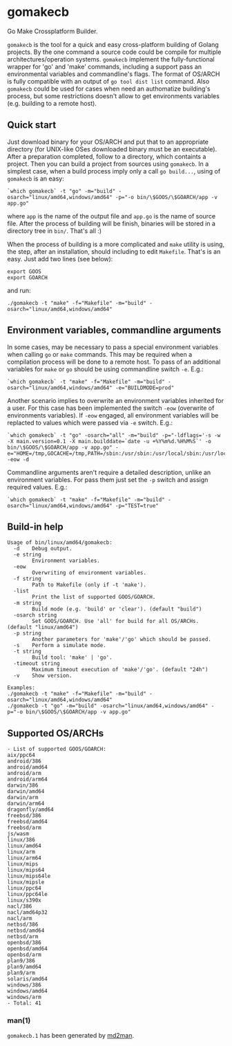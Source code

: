 # gomakecb

Go Make Crossplatform Builder.

`gomakecb` is the tool for a quick and easy cross-platform building of Golang projects. By the one command a source code could be compile for multiple architectures/operation systems. `gomakecb` implement the fully-functional wrapper for 'go' and 'make' commands, including a support pass an environmental variables and commandline's flags. The format of OS/ARCH is fully compatible with an output of `go tool dist list` command.
Also `gomakecb` could be used for cases when need an authomatize building's process, but some restrictions doesn't allow to get environments variables (e.g. building to a remote host).

## Quick start

Just download binary for your OS/ARCH and put that to an appropriate directory (for UNIX-like OSes downloaded binary must be an executable). After a preparation completed, follow to a directory, which containts a project. Then you can build a project from sources using `gomakecb`.
In a simplest case, when a build process imply only a call `go build...`,  using of `gomakecb` is an easy:

```
`which gomakecb` -t "go" -m="build" -osarch="linux/amd64,windows/amd64" -p="-o bin/\$GOOS/\$GOARCH/app -v app.go"
```

where `app` is the name of the output file and `app.go` is the name of source file. After the process of building will be finish, binaries will be stored in a directory tree in `bin/`.  That's all :)

When the process of building is a more complicated and `make` utility is using, the step, after an installation, should including to edit `Makefile`. That's is an easy. Just add two lines (see below):

```
export GOOS
export GOARCH
```

and run:

```
./gomakecb -t "make" -f="Makefile" -m="build" -osarch="linux/amd64,windows/amd64"
```

## Environment variables, commandline arguments

In some cases, may be necessary to pass a special environment variables when calling `go` or `make` commands. This may be required when a compilation process will be done to a remote host. To pass of an additional variables for `make` or `go` should be using commandline switch `-e`. E.g.:

```
`which gomakecb` -t "make" -f="Makefile" -m="build" -osarch="linux/amd64,windows/amd64" -e="BUILDMODE=prod"
```
Another scenario implies to overwrite an environment variables inherited for a user. For this case has been implemented the switch `-eow` (overwrite of environments variables). If `-eow` engaged, all environment variables will be replacted to values which were passed via `-e` switch. E.g.:

```
`which gomakecb` -t "go" -osarch="all" -m="build" -p="-ldflags='-s -w -X main.version=0.1 -X main.builddate=`date -u +%Y%m%d.%H%M%S`' -o bin/\$GOOS/\$GOARCH/app -v app.go" -e="HOME=/tmp,GOCACHE=/tmp,PATH=/sbin:/usr/sbin:/usr/local/sbin:/usr/local/bin:/usr/bin:/bin:/usr/local/go/bin" -eow -d
```
Сommandline arguments aren't require a detailed description, unlike an environment variables. For pass them just set  the `-p` switch and assign required values. E.g.:

```
`which gomakecb` -t "make" -f="Makefile" -m="build" -osarch="linux/amd64,windows/amd64" -p="TEST=true"
```

## Build-in help

```
Usage of bin/linux/amd64/gomakecb:
  -d    Debug output.
  -e string
        Environment variables.
  -eow
        Overwriting of environment variables.
  -f string
        Path to Makefile (only if -t 'make').
  -list
        Print the list of supported GOOS/GOARCH.
  -m string
        Build mode (e.g. 'build' or 'clear'). (default "build")
  -osarch string
        Set GOOS/GOARCH. Use 'all' for build for all OS/ARCHs. (default "linux/amd64")
  -p string
        Another parameters for 'make'/'go' which should be passed.
  -s    Perform a simulate mode.
  -t string
        Build tool: 'make' | 'go'.
  -timeout string
        Maximum timeout execution of 'make'/'go'. (default "24h")
  -v    Show version.

Examples:
./gomakecb -t "make" -f="Makefile" -m="build" -osarch="linux/amd64,windows/amd64"
./gomakecb -t "go" -m="build" -osarch="linux/amd64,windows/amd64" -p="-o bin/\$GOOS/\$GOARCH/app -v app.go"
```

## Supported OS/ARCHs

```
- List of supported GOOS/GOARCH:
aix/ppc64
android/386
android/amd64
android/arm
android/arm64
darwin/386
darwin/amd64
darwin/arm
darwin/arm64
dragonfly/amd64
freebsd/386
freebsd/amd64
freebsd/arm
js/wasm
linux/386
linux/amd64
linux/arm
linux/arm64
linux/mips
linux/mips64
linux/mips64le
linux/mipsle
linux/ppc64
linux/ppc64le
linux/s390x
nacl/386
nacl/amd64p32
nacl/arm
netbsd/386
netbsd/amd64
netbsd/arm
openbsd/386
openbsd/amd64
openbsd/arm
plan9/386
plan9/amd64
plan9/arm
solaris/amd64
windows/386
windows/amd64
windows/arm
- Total: 41
```

### man(1) 

`gomakecb.1` has been generated by [md2man](https://github.com/sunaku/md2man).
